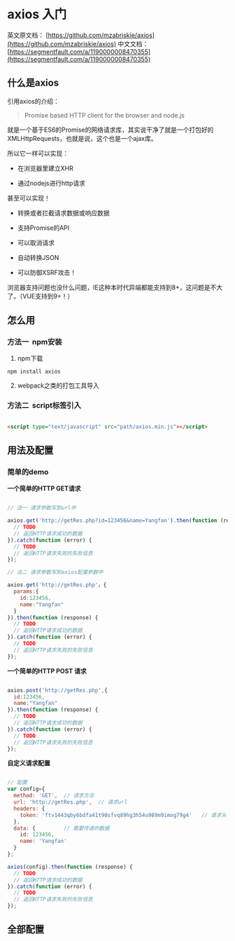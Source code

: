 # axios 入门

英文原文档： [https://github.com/mzabriskie/axios](https://github.com/mzabriskie/axios)
中文文档：[https://segmentfault.com/a/1190000008470355](https://segmentfault.com/a/1190000008470355)


## 什么是axios

引用axios的介绍：

> Promise based HTTP client for the browser and node.js




就是一个基于ES6的Promise的网络请求库，其实说干净了就是一个打包好的XMLHttpRequests，也就是说，这个也是一个ajax库。


所以它一样可以实现：

- 在浏览器里建立XHR

- 通过nodejs进行http请求

甚至可以实现！

- 转换或者拦截请求数据或响应数据

- 支持Promise的API

- 可以取消请求

- 自动转换JSON

- 可以防御XSRF攻击！

浏览器支持问题也没什么问题，IE这种本时代异端都能支持到8+，这问题是不大了。（VUE支持到9+！）


## 怎么用

### 方法一  npm安装

1. npm下载

```
npm install axios

```
2. webpack之类的打包工具导入



### 方法二  script标签引入

```html

<script type="text/javascript" src="path/axios.min.js"></script>

```

## 用法及配置

### 简单的demo

**一个简单的HTTP GET请求**

```js

// 法一 请求参数写到url中

axios.get('http://getRes.php?id=123456&name=Yangfan').then(function (response) {
  // TODO
  // 返回HTTP请求成功的数据
}).catch(function (error) {
  // TODO
  // 返回HTTP请求失败的失败信息
});

// 法二 请求参数写到axios配置参数中

axios.get('http://getRes.php'，{
  params:{
    id:123456,
    name:"Yangfan"
  }
}).then(function (response) {
  // TODO
  // 返回HTTP请求成功的数据
}).catch(function (error) {
  // TODO
  // 返回HTTP请求失败的失败信息
});


```

**一个简单的HTTP POST 请求**

```js

axios.post('http://getRes.php',{
  id:123456,
  name:"Yangfan"
}).then(function (response) {
  // TODO
  // 返回HTTP请求成功的数据
}).catch(function (error) {
  // TODO
  // 返回HTTP请求失败的失败信息
});

```

**自定义请求配置**

```js

// 配置
var config={
  method: 'GET',  // 请求方法                                           
  url: 'http://getRes.php',  // 请求url                          
  headers: { 
    token: 'ftv1443qby6bdfa41t90sfvq89hg3h54u989m9imog79g4'   // 请求头                                              
  },
  data: {         // 需要传递的数据                                 
    id: 123456,
    name: 'Yangfan'
  }
};

axios(config).then(function (response) {
  // TODO
  // 返回HTTP请求成功的数据
}).catch(function (error) {
  // TODO
  // 返回HTTP请求失败的失败信息
});

```


## 全部配置





